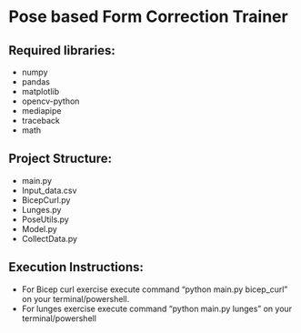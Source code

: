 # Pose based Form Correction Trainer

## Required libraries: 

* numpy
* pandas
* matplotlib
* opencv-python
* mediapipe
* traceback
* math

## Project Structure:

* main.py
* Input_data.csv
* BicepCurl.py
* Lunges.py
* PoseUtils.py
* Model.py
* CollectData.py

## Execution Instructions:

* For Bicep curl exercise execute command “python main.py bicep_curl” on your terminal/powershell.
* For lunges exercise execute command “python main.py lunges” on your terminal/powershell
